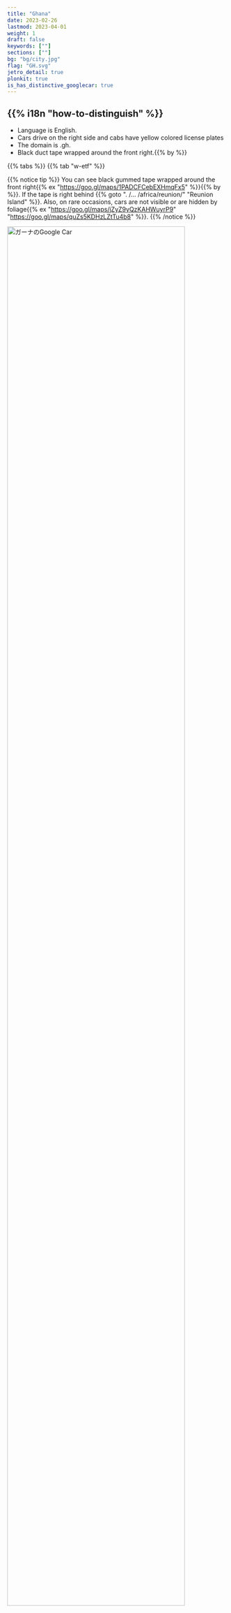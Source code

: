 ```yaml
---
title: "Ghana"
date: 2023-02-26
lastmod: 2023-04-01
weight: 1
draft: false
keywords: [""]
sections: [""]
bg: "bg/city.jpg"
flag: "GH.svg"
jetro_detail: true
plonkit: true
is_has_distinctive_googlecar: true
---
```


<div class="main-desciption country-description">
    <h2 class="section-title">{{% i18n "how-to-distinguish" %}}</h2>
    <ul class="rule-list">
        <li>Language is <span class="quiz">English</span>.</li>
        <li>Cars drive on the <span class="quiz">right side</span> and cabs have <span class="quiz">yellow</span> colored license plates</li>
        <li>The domain is <span class="quiz">.gh</span>.</li>
        <li><span class="quiz">Black duct tape wrapped around the front right</span>.{{% by %}}</li>
    </ul>
</div>

{{% tabs %}}
{{% tab "w-etf" %}}


{{% notice tip %}}
You can see <span class="quiz">black gummed tape wrapped around the front right</span>{{% ex "https://goo.gl/maps/1PADCFCebEXHmqFx5" %}}{{% by %}}. If the tape is right behind {{% goto ". /... /africa/reunion/" "Reunion Island" %}}. Also, on rare occasions, cars are not visible or are hidden by foliage{{% ex "https://goo.gl/maps/jZyZ9yQzKAHWuyrP9" "https://goo.gl/maps/quZs5KDHzLZtTu4b8" %}}.
{{% /notice %}}

<div class="googlemap-if unclickable no-margin">
<img src="./google-car.jpg" width="90%" alt="ガーナのGoogle Car" />
</div>
<div class="googlemap-if unclickable no-margin">
<img src="./gc-bar.jpg" width="60%">
</div>


<div class="googlemap-if" style="font-size:0.8em;">
From <a href="https://twitter.com/fortune_sibanda">@fortune_sibanda's tweet</a> (confirmed for publication in person*)
</div>

{{% notice note %}}
If you look down you will find <span class="quiz">black gummed tape wrapped</span> around the front right.
{{% /notice %}}


<div class="googlemap-if no-margin">
<iframe src="https://www.google.com/maps/embed?pb=!4v1691936131460!6m8!1m7!1sgAvxIUWO5pIl0fftp9X35Q!2m2!1d4.911854235499209!2d-2.292108674069918!3f106.90794429100063!4f-89!5f0.4000000000000002"width="590" height="300" style="border:0;" allowfullscreen="" loading="lazy" referrerpolicy="no-referrer-when-downgrade"></iframe>
</div>



{{% notice tip %}}
The cabs are painted in a unique {{% ex "https://goo.gl/maps/VHdy9LdK68cffo2v8" "https://goo.gl/maps/iDyTpU2fepMEfKbv9" %}} and <span class="quiz">yellow</span> color license plate numbers. Cabs are not equipped with a fare meter, and the fare is determined by negotiation at the time of boarding (however, if you use Uber, the fare is determined in advance).
{{% /notice %}}
<div class="googlemap-if unclickable">
<img src="./mitsubishi_taxi_ghana.jpg" width="70%" />
</div>

{{% /tab %}}
{{% tab "Google Car" %}}

<div class="googlemap-if">
<iframe src="https://www.google.com/maps/embed?pb=!4v1691936074659!6m8!1m7!1sbWjAaSiNj0iNokuIWgBQpA!2m2!1d7.193594791103338!2d-0.1592029517019!3f176.3866237572617!4f-5.728917588183265!5f1.6483086962926574"width="590" height="300" style="border:0;" allowfullscreen="" loading="lazy" referrerpolicy="no-referrer-when-downgrade"></iframe>
</div>

{{% /tab %}}
{{% /tabs %}}


<div class="main-desciption area-description">
    <h2 class="section-title">{{% i18n "narrow-down-the-area" %}}</h2>
    <ul class="rule-list">
        <li>Agriculture and vegetation varies from place to place
            <ul>
                <li>Oil palm and banana trees are common in the south.</li>
                <li>Data Source:<a href="https://ipad.fas.usda.gov/countrysummary/default.aspx?id=GH">Ghana Country Summary - U.S. Department of Agriculture(USDA)</a>・Some images have been processed.</li>
            </ul>
        </li>
        <li>In case you're wondering, they say the area code can sometimes tell you the area.
            <ul>
                <li>030：{{% goto "https://goo.gl/maps/Bc3AgoBwfVqxFiAX9" "Acra" map %}}</li>
                <li>031：{{% goto "https://goo.gl/maps/6hbLhfo6vwKkwpBN7" "Sekondi-Takoradi" map %}}</li>
                <li>032：{{% goto "https://goo.gl/maps/k9MbbESbqpcmh8A76" "Kumasi" map %}}</li>
                <li>037：{{% goto "https://goo.gl/maps/AQjBPcq9p8Dp1UHK8" "Tamale" map %}}</li>
            </ul>
        </li>
        <li>The further south you go, the more palm trees and the higher the tree density. The north has more savanna climate.</li>
    </ul>
</div>

{{% tabs %}}
{{% tab "Oil palm" %}}
<div class="googlemap-if unclickable">
<img src="./20230522-palm.png" width="70%" />
</div>
{{% notice tip %}}
Oil palm and banana trees are common in the south. If these trees are not available, try to place them in the north.
{{% /notice %}}
{{% /tab %}}
{{% tab "市外局番" %}}
<div class="googlemap-if unclickable">
<img src="./ghana_regional_phone_codes.jpg" alt="ガーナの市外局番" width="70%" />
</div>
{{% notice tip %}}
It's best to memorize them, but since there is a good chance you won't find them outside of the city and there are many cell phones, I think it's better to prioritize memorizing the names of the cities and the vegetation and atmosphere of each area. If I happen to see a fax number, I will refer to it.
{{% /notice %}}
{{% /tab %}}
{{% tab "Vegetation" %}}
<div class="googlemap-if unclickable">
<img src="./2023-09-02-20-28-52.png" alt="ガーナの植生" width="500px" />
</div>

{{% notice tip %}}
For myself, I often try to go to the upper half of the savanna climate if there is a lot of exposed ground or shrubbery{{% ref "https://d1wqtxts1xzle7.cloudfront.net/57120260/Land_Use_and_Misuse_Human_Appropriation_20180802-5137-92o7ak-libre.pdf?1533217497=&response-content-disposition=inline%3B+filename%3DLand_Use_and_Misuse_Human_Appropriation.pdf&Expires=1693657799&Signature=EPz7LUYs-Gph~ht6xfQIYrg2~RCzjdm2R3cTQxBmzPU61diG~82GbDe3X~s21V~N9hSVDFCxND4FEIF~R58Mx6HaxFCpIvziLzQ6S5Fk9FH4WE4KINyoxz82kD6McTR0ksBqZ5ftFv~Sog~2svocE6Q1LCFXEPby6Rh2Lz0Fh6hHjMvTUWsycsxTzVmHb-P1Xr94mVN9maqkpMMCIa5rMwwAm2hVeJUCM4aPKq6Z1xR79HFC574wFF~daGENtBk-iQQeU6D5VJGGjgNmvYv6bQ1DqCiwNx~sZfjViro7MgPlGvK4AWHEY7p-pW~SUEslBtqfrbDTjRAxJNPkEqhBcg__&Key-Pair-Id=APKAJLOHF5GGSLRBV4ZA" "Appiah, Divine Odame, Balikisu Osman, and James Boafo. 『Land use and misuse; Human appropriation of land ecosystems services in Ghana.』 International Journal of Ecosystem 4.1 (2014): 24-33." %}}. Image taken from Ref.
{{% /notice %}}
{{% /tab %}}
{{% /tabs %}}

{{% imgref %}}
<li><a href="https://twitter.com/fortune_sibanda/status/693167610054250496?s=20">*Original tweet『Google StreetView driving in Ghana started today. #MoreVim! from @fortune_sibanda』</a></li>
{{% /imgref %}}

